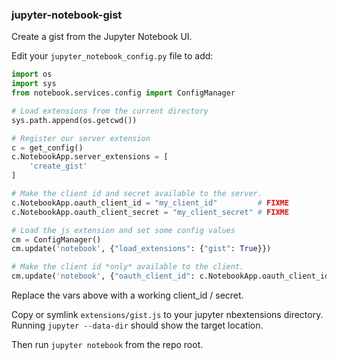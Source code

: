 ### jupyter-notebook-gist

Create a gist from the Jupyter Notebook UI.

Edit your `jupyter_notebook_config.py` file to add:

```python
import os
import sys
from notebook.services.config import ConfigManager

# Load extensions from the current directory
sys.path.append(os.getcwd())

# Register our server extension
c = get_config()
c.NotebookApp.server_extensions = [
    'create_gist'
]

# Make the client id and secret available to the server.
c.NotebookApp.oauth_client_id = "my_client_id"         # FIXME
c.NotebookApp.oauth_client_secret = "my_client_secret" # FIXME

# Load the js extension and set some config values
cm = ConfigManager()
cm.update('notebook', {"load_extensions": {"gist": True}})

# Make the client id *only* available to the client.
cm.update('notebook', {"oauth_client_id": c.NotebookApp.oauth_client_id})
```

Replace the vars above with a working client_id / secret.

Copy or symlink `extensions/gist.js` to your jupyter nbextensions directory.
Running `jupyter --data-dir` should show the target location.

Then run `jupyter notebook` from the repo root.
